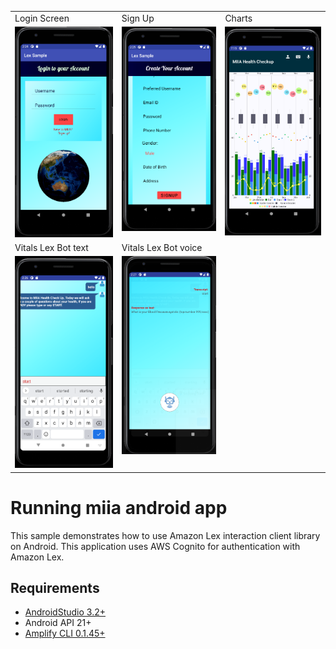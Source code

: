 
<table>
  <tr>
    <td>Login Screen </td>
     <td>Sign Up</td>
     <td>Charts</td>
  </tr>
  <tr>
    <td valign="top"><img src="screenshot/login.PNG" ></td>
    <td valign="top"><img src="screenshot/signup.PNG" ></td>
    <td valign="top"><img src="screenshot/main.PNG" ></td>
    
  </tr>
  <tr>
	 <td>Vitals Lex Bot text </td>
	 <td>Vitals Lex Bot voice</td>
	 <td></td>
  </tr>
  <tr>
    <td valign="top"><img src="screenshot/textchat.PNG" ></td>
    <td valign="top"><img src="screenshot/voicechat.PNG" ></td>
    <td valign="top"></td>
  </tr>
 </table>


Running miia android app
=============================================
This sample demonstrates how to use Amazon Lex interaction client library on Android.  This application uses AWS Cognito for authentication with Amazon Lex.

## Requirements

* [AndroidStudio 3.2+](https://developer.android.com/studio/)
* Android API 21+
* [Amplify CLI 0.1.45+](https://aws-amplify.github.io/docs/)

